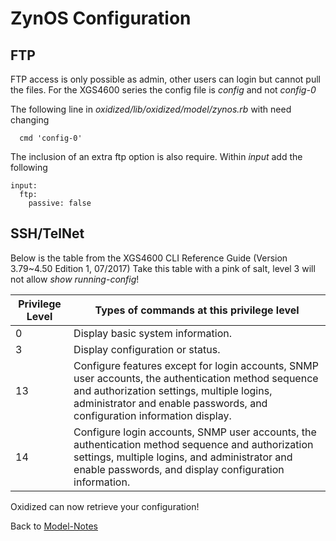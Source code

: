 ZynOS Configuration
========================

## FTP
FTP access is only possible as admin, other users can login but cannot pull the files.
For the XGS4600 series the config file is _config_ and not _config-0_

The following line in _oxidized/lib/oxidized/model/zynos.rb_ with need changing
```
  cmd 'config-0'

```

The inclusion of an extra ftp option is also require. Within _input_ add the following
```
input:
  ftp:
    passive: false
```


## SSH/TelNet

Below is the table from the XGS4600 CLI Reference Guide (Version 3.79~4.50 Edition 1, 07/2017)
Take this table with a pink of salt, level 3 will not allow _show running-config_!

Privilege Level | Types of commands at this privilege level
----------------|-------------------------------------------
0|Display basic system information.
3|Display configuration or status.
13|Configure features except for login accounts, SNMP user accounts, the authentication method sequence and authorization settings, multiple logins, administrator and enable passwords, and configuration information display.
14|Configure login accounts, SNMP user accounts, the authentication method sequence and authorization settings, multiple logins, and administrator and enable passwords, and display configuration information.


Oxidized can now retrieve your configuration!


Back to [Model-Notes](README.md)
